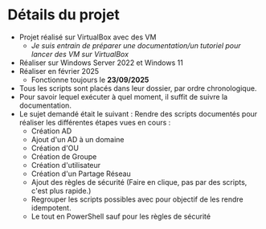 # Détails du projet 
- Projet réalisé sur VirtualBox avec des VM
  - *Je suis entrain de préparer une documentation/un tutoriel pour lancer des VM sur VirtualBox*
- Réaliser sur Windows Server 2022 et Windows 11
- Réaliser en février 2025
  - Fonctionne toujours le **23/09/2025**
- Tous les scripts sont placés dans leur dossier, par ordre chronologique. 
- Pour savoir lequel exécuter à quel moment, il suffit de suivre la documentation. 
- Le sujet demandé était le suivant : Rendre des scripts documentés pour réaliser les différentes étapes vues en cours : 
	- Création AD 
	- Ajout d'un AD à un domaine 
	- Création d'OU 
	- Création de Groupe 
	- Création d'utilisateur 
	- Création d'un Partage Réseau 
	- Ajout des règles de sécurité (Faire en clique, pas par des scripts, c'est plus rapide.)
	- Regrouper les scripts possibles avec pour objectif de les rendre idempotent.
	- Le tout en PowerShell sauf pour les règles de sécurité
